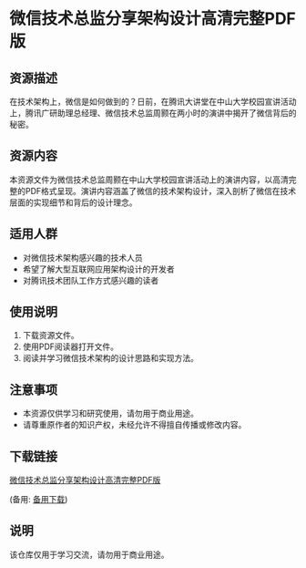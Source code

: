 # 微信技术总监分享架构设计高清完整PDF版

## 资源描述

在技术架构上，微信是如何做到的？日前，在腾讯大讲堂在中山大学校园宣讲活动上，腾讯广研助理总经理、微信技术总监周颢在两小时的演讲中揭开了微信背后的秘密。

## 资源内容

本资源文件为微信技术总监周颢在中山大学校园宣讲活动上的演讲内容，以高清完整的PDF格式呈现。演讲内容涵盖了微信的技术架构设计，深入剖析了微信在技术层面的实现细节和背后的设计理念。

## 适用人群

- 对微信技术架构感兴趣的技术人员
- 希望了解大型互联网应用架构设计的开发者
- 对腾讯技术团队工作方式感兴趣的读者

## 使用说明

1. 下载资源文件。
2. 使用PDF阅读器打开文件。
3. 阅读并学习微信技术架构的设计思路和实现方法。

## 注意事项

- 本资源仅供学习和研究使用，请勿用于商业用途。
- 请尊重原作者的知识产权，未经允许不得擅自传播或修改内容。

## 下载链接
[微信技术总监分享架构设计高清完整PDF版](https://pan.quark.cn/s/5b2f53a4c347) 

(备用: [备用下载](https://pan.baidu.com/s/1tT6TOnx_GmtIBuhd9k84TQ?pwd=1234))

## 说明

该仓库仅用于学习交流，请勿用于商业用途。
